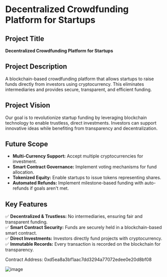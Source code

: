 # Decentralized Crowdfunding Platform for Startups

## Project Title
**Decentralized Crowdfunding Platform for Startups**

## Project Description
A blockchain-based crowdfunding platform that allows startups to raise funds directly from investors using cryptocurrency. This eliminates intermediaries and provides secure, transparent, and efficient funding.

## Project Vision
Our goal is to revolutionize startup funding by leveraging blockchain technology to enable trustless, direct investments. Investors can support innovative ideas while benefiting from transparency and decentralization.

## Future Scope
- **Multi-Currency Support:** Accept multiple cryptocurrencies for investment.
- **Smart Contract Governance:** Implement voting mechanisms for fund allocation.
- **Tokenized Equity:** Enable startups to issue tokens representing shares.
- **Automated Refunds:** Implement milestone-based funding with auto-refunds if goals aren't met.

## Key Features
✅ **Decentralized & Trustless:** No intermediaries, ensuring fair and transparent funding.  
✅ **Smart Contract Security:** Funds are securely held in a blockchain-based smart contract.  
✅ **Direct Investments:** Investors directly fund projects with cryptocurrency.  
✅ **Immutable Records:** Every transaction is recorded on the blockchain for transparency.  

Contract Address: 0xd5ea8a3bf1aac7dd3294a77072edee0e20d8bf08

![image](https://github.com/user-attachments/assets/69c3c6ea-9c72-42a9-ac66-f28d1eb61d39)

